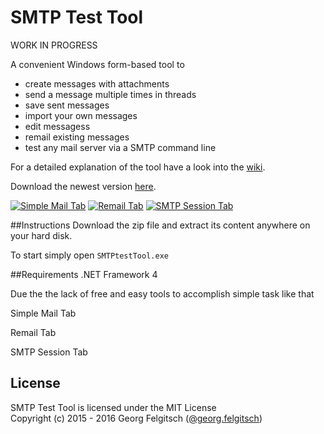 # SMTP Test Tool

WORK IN PROGRESS

A convenient Windows form-based tool to

- create messages with attachments
- send a message multiple times in threads
- save sent messages
- import your own messages
- edit messagess
- remail existing messages
- test any mail server via a SMTP command line

For a detailed explanation of the tool have a look into the [wiki](https://github.com/georgjf/SMTPtool/wiki).

Download the newest version [here](https://raw.githubusercontent.com/georgjf/SMTPtool/master/SMTPtool%20v4.zip). 


[![Simple Mail Tab][2]][1] [![Remail Tab][4]][3] [![SMTP Session Tab][6]][5]

  [1]: https://raw.githubusercontent.com/georgjf/SMTPtool/master/assets/simpleMailTab.PNG
  [2]: https://raw.githubusercontent.com/georgjf/SMTPtool/master/assets/SimpleMailTab_small.png
  [3]: https://raw.githubusercontent.com/georgjf/SMTPtool/master/assets/remailTab.PNG
  [4]: https://raw.githubusercontent.com/georgjf/SMTPtool/master/assets/remailTab_small.PNG
  [5]: https://raw.githubusercontent.com/georgjf/SMTPtool/master/assets/sessionTab.PNG
  [6]: https://raw.githubusercontent.com/georgjf/SMTPtool/master/assets/sessionTab_small.PNG
  
##Instructions
Download the zip file and extract its content anywhere on your hard disk.

To start simply open `SMTPtestTool.exe`


##Requirements
.NET Framework 4

Due the the lack of free and easy tools to accomplish simple task like that 

Simple Mail Tab

Remail Tab

SMTP Session Tab

## License
SMTP Test Tool is licensed under the MIT License  
Copyright (c) 2015 - 2016 Georg Felgitsch ([@georg.felgitsch](https://twitter.com/GeorgFelgitsch))